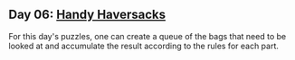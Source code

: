 Day 06: [Handy Haversacks](https://adventofcode.com/2020/day/7)
---

For this day's puzzles, one can create a queue of the bags that need to be looked at and
accumulate the result according to the rules for each part.

